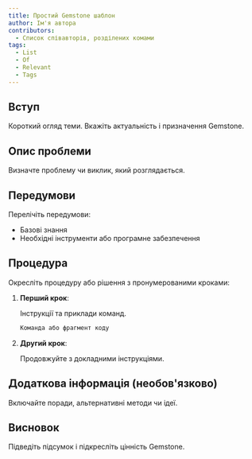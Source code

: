 ```yaml
---
title: Простий Gemstone шаблон
author: Ім'я автора
contributors:
  - Список співавторів, розділених комами
tags:
  - List
  - Of
  - Relevant
  - Tags
---
```


## Вступ

Короткий огляд теми. Вкажіть актуальність і призначення Gemstone.

## Опис проблеми

Визначте проблему чи виклик, який розглядається.

## Передумови

Перелічіть передумови:

- Базові знання
- Необхідні інструменти або програмне забезпечення

## Процедура

Окресліть процедуру або рішення з пронумерованими кроками:

1. **Перший крок**:

   Інструкції та приклади команд.

   ```bash
   Команда або фрагмент коду
   ```
2. **Другий крок**:

   Продовжуйте з докладними інструкціями.

## Додаткова інформація (необов'язково)

Включайте поради, альтернативні методи чи ідеї.

## Висновок

Підведіть підсумок і підкресліть цінність Gemstone.
